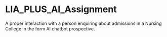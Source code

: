 # LIA_PLUS_AI_Assignment
A proper interaction with a person enquiring about admissions in a Nursing College in the form  AI chatbot prospective.
